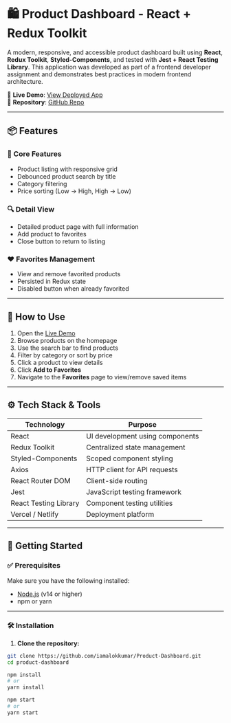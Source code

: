 # 🛍️ Product Dashboard - React + Redux Toolkit

A modern, responsive, and accessible product dashboard built using **React**, **Redux Toolkit**, **Styled-Components**, and tested with **Jest + React Testing Library**. This application was developed as part of a frontend developer assignment and demonstrates best practices in modern frontend architecture.

🔗 **Live Demo**: [View Deployed App](https://your-deployed-app-url.com)  
📁 **Repository**: [GitHub Repo](https://github.com/iamalokkumar/Product-Dashboard.git)

---

## 📦 Features

### 🧾 Core Features
- Product listing with responsive grid
- Debounced product search by title
- Category filtering
- Price sorting (Low → High, High → Low)

### 🔍 Detail View
- Detailed product page with full information
- Add product to favorites
- Close button to return to listing

### ❤️ Favorites Management
- View and remove favorited products
- Persisted in Redux state
- Disabled button when already favorited

---

## 🧭 How to Use

1. Open the [Live Demo](https://your-deployed-app-url.com)
2. Browse products on the homepage
3. Use the search bar to find products
4. Filter by category or sort by price
5. Click a product to view details
6. Click **Add to Favorites**
7. Navigate to the **Favorites** page to view/remove saved items

---

## ⚙️ Tech Stack & Tools

| Technology              | Purpose                          |
|-------------------------|----------------------------------|
| React                   | UI development using components  |
| Redux Toolkit           | Centralized state management     |
| Styled-Components       | Scoped component styling         |
| Axios                   | HTTP client for API requests     |
| React Router DOM        | Client-side routing              |
| Jest                    | JavaScript testing framework     |
| React Testing Library   | Component testing utilities      |
| Vercel / Netlify        | Deployment platform              |

---

## 🚀 Getting Started

### ✅ Prerequisites

Make sure you have the following installed:

- [Node.js](https://nodejs.org/) (v14 or higher)
- npm or yarn

---

### 🛠️ Installation

1. **Clone the repository:**

```bash
git clone https://github.com/iamalokkumar/Product-Dashboard.git
cd product-dashboard

npm install
# or
yarn install

npm start
# or
yarn start

